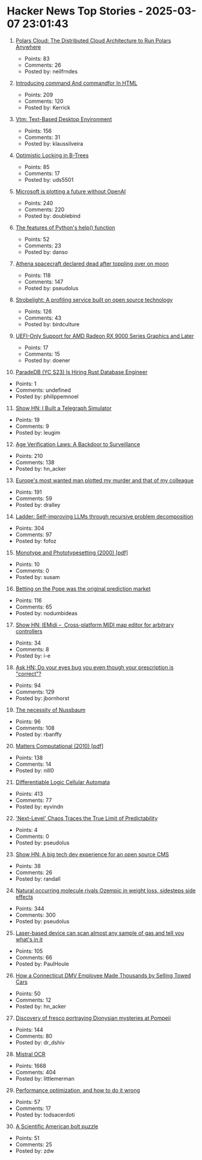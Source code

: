 # Hacker News Top Stories - 2025-03-07 23:01:43

1. [Polars Cloud: The Distributed Cloud Architecture to Run Polars Anywhere](https://pola.rs/posts/polars-cloud-what-we-are-building/)
   - Points: 83
   - Comments: 26
   - Posted by: neilfrndes

2. [Introducing command And commandfor In HTML](https://developer.chrome.com/blog/command-and-commandfor)
   - Points: 209
   - Comments: 120
   - Posted by: Kerrick

3. [Vtm: Text-Based Desktop Environment](https://github.com/directvt/vtm)
   - Points: 156
   - Comments: 31
   - Posted by: klaussilveira

4. [Optimistic Locking in B-Trees](https://cedardb.com/blog/optimistic_btrees/)
   - Points: 85
   - Comments: 17
   - Posted by: uds5501

5. [Microsoft is plotting a future without OpenAI](https://techstartups.com/2025/03/07/microsoft-is-plotting-a-future-without-openai/)
   - Points: 240
   - Comments: 220
   - Posted by: doublebind

6. [The features of Python's help() function](https://www.pythonmorsels.com/help-features/)
   - Points: 52
   - Comments: 23
   - Posted by: danso

7. [Athena spacecraft declared dead after toppling over on moon](https://www.theguardian.com/science/2025/mar/07/athena-spacecraft-mission-dead)
   - Points: 118
   - Comments: 147
   - Posted by: pseudolus

8. [Strobelight: A profiling service built on open source technology](https://engineering.fb.com/2025/01/21/production-engineering/strobelight-a-profiling-service-built-on-open-source-technology/)
   - Points: 126
   - Comments: 43
   - Posted by: birdculture

9. [UEFI-Only Support for AMD Radeon RX 9000 Series Graphics and Later](https://www.amd.com/en/resources/support-articles/faqs/GPU-N4XCSM.html)
   - Points: 17
   - Comments: 15
   - Posted by: doener

10. [ParadeDB (YC S23) Is Hiring Rust Database Engineer](https://paradedb.notion.site/ParadeDB-Job-Board-50b45af7a2834e22958b171ffa008e00)
   - Points: 1
   - Comments: undefined
   - Posted by: philippemnoel

11. [Show HN: I Built a Telegraph Simulator](https://telegraph.13ug1mb.com)
   - Points: 19
   - Comments: 9
   - Posted by: leugim

12. [Age Verification Laws: A Backdoor to Surveillance](https://www.eff.org/deeplinks/2025/03/first-porn-now-skin-cream-age-verification-bills-are-out-control)
   - Points: 210
   - Comments: 138
   - Posted by: hn_acker

13. [Europe's most wanted man plotted my murder and that of my colleague](https://theins.press/en/inv/279034)
   - Points: 191
   - Comments: 59
   - Posted by: dralley

14. [Ladder: Self-improving LLMs through recursive problem decomposition](https://arxiv.org/abs/2503.00735)
   - Points: 304
   - Comments: 97
   - Posted by: fofoz

15. [Monotype and Phototypesetting (2000) [pdf]](https://web.archive.org/web/20040305094501/http://www.letterpress.ch/APINET/IMMPDF/MONOPHOTO/PHS_journal.pdf)
   - Points: 10
   - Comments: 0
   - Posted by: susam

16. [Betting on the Pope was the original prediction market](https://nodumbideas.com/p/betting-on-the-pope-was-the-original)
   - Points: 116
   - Comments: 65
   - Posted by: nodumbideas

17. [Show HN: IEMidi –  Cross-platform MIDI map editor for arbitrary controllers](https://github.com/Interactive-Echoes/IEMidi)
   - Points: 34
   - Comments: 8
   - Posted by: i-e

18. [Ask HN: Do your eyes bug you even though your prescription is "correct"?](undefined)
   - Points: 94
   - Comments: 129
   - Posted by: jbornhorst

19. [The necessity of Nussbaum](https://aeon.co/essays/why-reading-martha-c-nussbaums-philosophy-is-pure-pleasure)
   - Points: 96
   - Comments: 108
   - Posted by: rbanffy

20. [Matters Computational (2010) [pdf]](https://www.jjj.de/fxt/fxtbook.pdf)
   - Points: 138
   - Comments: 14
   - Posted by: nill0

21. [Differentiable Logic Cellular Automata](https://google-research.github.io/self-organising-systems/difflogic-ca/?hn)
   - Points: 413
   - Comments: 77
   - Posted by: eyvindn

22. ['Next-Level' Chaos Traces the True Limit of Predictability](https://www.quantamagazine.org/next-level-chaos-traces-the-true-limit-of-predictability-20250307/)
   - Points: 4
   - Comments: 0
   - Posted by: pseudolus

23. [Show HN: A big tech dev experience for an open source CMS](https://contentfoundry.com/)
   - Points: 38
   - Comments: 26
   - Posted by: randall

24. [Natural occurring molecule rivals Ozempic in weight loss, sidesteps side effects](https://medicalxpress.com/news/2025-03-naturally-molecule-rivals-ozempic-weight.html)
   - Points: 344
   - Comments: 300
   - Posted by: pseudolus

25. [Laser-based device can scan almost any sample of gas and tell you what's in it](https://phys.org/news/2025-02-laser-based-device-scan-sample.html)
   - Points: 105
   - Comments: 66
   - Posted by: PaulHoule

26. [How a Connecticut DMV Employee Made Thousands by Selling Towed Cars](https://www.propublica.org/article/connecticut-dmv-employee-sells-towed-cars)
   - Points: 50
   - Comments: 12
   - Posted by: hn_acker

27. [Discovery of fresco portraying Dionysian mysteries at Pompeii](https://pompeiisites.org/en/comunicati/pompeii-discovery-of-a-room-with-frescoes-depicting-the-initiation-into-the-mysteries-and-the-dionysiac-procession/)
   - Points: 144
   - Comments: 80
   - Posted by: dr_dshiv

28. [Mistral OCR](https://mistral.ai/fr/news/mistral-ocr)
   - Points: 1668
   - Comments: 404
   - Posted by: littlemerman

29. [Performance optimization, and how to do it wrong](https://genna.win/blog/convolution-simd/)
   - Points: 57
   - Comments: 17
   - Posted by: todsacerdoti

30. [A Scientific American bolt puzzle](https://leancrew.com/all-this/2025/03/a-sciam-bolt-puzzle/)
   - Points: 51
   - Comments: 25
   - Posted by: zdw

